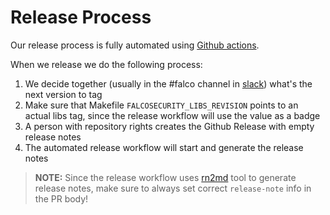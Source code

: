 # Release Process

Our release process is fully automated using [Github actions](.github/workflows/release.yaml).

When we release we do the following process:

1. We decide together (usually in the #falco channel in [slack](https://kubernetes.slack.com/messages/falco)) what's the next version to tag
2. Make sure that Makefile `FALCOSECURITY_LIBS_REVISION` points to an actual libs tag, since the release workflow will use the value as a badge
3. A person with repository rights creates the Github Release with empty release notes
4. The automated release workflow will start and generate the release notes

> __NOTE:__ Since the release workflow uses [rn2md](https://github.com/leodido/rn2md) tool to generate release notes, make sure to always set correct `release-note` info in the PR body!
